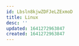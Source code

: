 ```yaml
---
id: Lbsln8kjwZDFJeLZExmoD
title: Linux
desc: ''
updated: 1641272963847
created: 1641272963847
---
```


